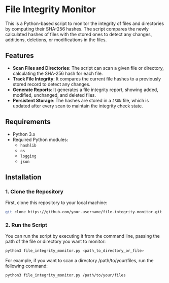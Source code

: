 # File Integrity Monitor

This is a Python-based script to monitor the integrity of files and directories by computing their SHA-256 hashes. The script compares the newly calculated hashes of files with the stored ones to detect any changes, additions, deletions, or modifications in the files.

## Features
- **Scan Files and Directories**: The script can scan a given file or directory, calculating the SHA-256 hash for each file.
- **Track File Integrity**: It compares the current file hashes to a previously stored record to detect any changes.
- **Generate Reports**: It generates a file integrity report, showing added, modified, unchanged, and deleted files.
- **Persistent Storage**: The hashes are stored in a `JSON` file, which is updated after every scan to maintain the integrity check state.

## Requirements
- Python 3.x
- Required Python modules:
  - `hashlib`
  - `os`
  - `logging`
  - `json`

## Installation

### 1. **Clone the Repository**

First, clone this repository to your local machine:

```bash
git clone https://github.com/your-username/file-integrity-monitor.git
```

### 2. **Run the Script**

You can run the script by executing it from the command line, passing the path of the file or directory you want to monitor:

```bash
python3 file_integrity_monitor.py <path_to_directory_or_file>
```
For example, if you want to scan a directory /path/to/your/files, run the following command:

```bash
python3 file_integrity_monitor.py /path/to/your/files
```

